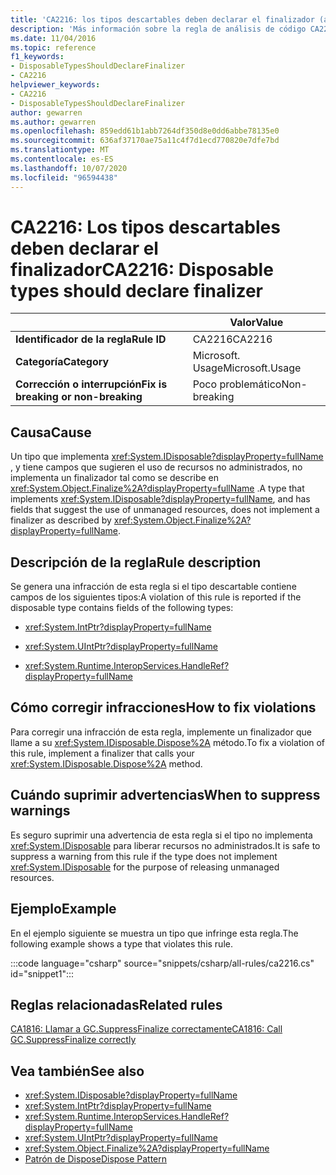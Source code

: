 ```yaml
---
title: 'CA2216: los tipos descartables deben declarar el finalizador (análisis de código)'
description: 'Más información sobre la regla de análisis de código CA2216: los tipos descartables deben declarar el finalizador'
ms.date: 11/04/2016
ms.topic: reference
f1_keywords:
- DisposableTypesShouldDeclareFinalizer
- CA2216
helpviewer_keywords:
- CA2216
- DisposableTypesShouldDeclareFinalizer
author: gewarren
ms.author: gewarren
ms.openlocfilehash: 859edd61b1abb7264df350d8e0dd6abbe78135e0
ms.sourcegitcommit: 636af37170ae75a11c4f7d1ecd770820e7dfe7bd
ms.translationtype: MT
ms.contentlocale: es-ES
ms.lasthandoff: 10/07/2020
ms.locfileid: "96594438"
---
```

# <a name="ca2216-disposable-types-should-declare-finalizer"></a><span data-ttu-id="37b4f-103">CA2216: Los tipos descartables deben declarar el finalizador</span><span class="sxs-lookup"><span data-stu-id="37b4f-103">CA2216: Disposable types should declare finalizer</span></span>

| | <span data-ttu-id="37b4f-104">Valor</span><span class="sxs-lookup"><span data-stu-id="37b4f-104">Value</span></span> |
|-|-|
| <span data-ttu-id="37b4f-105">**Identificador de la regla**</span><span class="sxs-lookup"><span data-stu-id="37b4f-105">**Rule ID**</span></span> |<span data-ttu-id="37b4f-106">CA2216</span><span class="sxs-lookup"><span data-stu-id="37b4f-106">CA2216</span></span>|
| <span data-ttu-id="37b4f-107">**Categoría**</span><span class="sxs-lookup"><span data-stu-id="37b4f-107">**Category**</span></span> |<span data-ttu-id="37b4f-108">Microsoft. Usage</span><span class="sxs-lookup"><span data-stu-id="37b4f-108">Microsoft.Usage</span></span>|
| <span data-ttu-id="37b4f-109">**Corrección o interrupción**</span><span class="sxs-lookup"><span data-stu-id="37b4f-109">**Fix is breaking or non-breaking**</span></span> |<span data-ttu-id="37b4f-110">Poco problemático</span><span class="sxs-lookup"><span data-stu-id="37b4f-110">Non-breaking</span></span>|

## <a name="cause"></a><span data-ttu-id="37b4f-111">Causa</span><span class="sxs-lookup"><span data-stu-id="37b4f-111">Cause</span></span>

<span data-ttu-id="37b4f-112">Un tipo que implementa <xref:System.IDisposable?displayProperty=fullName> , y tiene campos que sugieren el uso de recursos no administrados, no implementa un finalizador tal como se describe en <xref:System.Object.Finalize%2A?displayProperty=fullName> .</span><span class="sxs-lookup"><span data-stu-id="37b4f-112">A type that implements <xref:System.IDisposable?displayProperty=fullName>, and has fields that suggest the use of unmanaged resources, does not implement a finalizer as described by <xref:System.Object.Finalize%2A?displayProperty=fullName>.</span></span>

## <a name="rule-description"></a><span data-ttu-id="37b4f-113">Descripción de la regla</span><span class="sxs-lookup"><span data-stu-id="37b4f-113">Rule description</span></span>

<span data-ttu-id="37b4f-114">Se genera una infracción de esta regla si el tipo descartable contiene campos de los siguientes tipos:</span><span class="sxs-lookup"><span data-stu-id="37b4f-114">A violation of this rule is reported if the disposable type contains fields of the following types:</span></span>

- <xref:System.IntPtr?displayProperty=fullName>

- <xref:System.UIntPtr?displayProperty=fullName>

- <xref:System.Runtime.InteropServices.HandleRef?displayProperty=fullName>

## <a name="how-to-fix-violations"></a><span data-ttu-id="37b4f-115">Cómo corregir infracciones</span><span class="sxs-lookup"><span data-stu-id="37b4f-115">How to fix violations</span></span>

<span data-ttu-id="37b4f-116">Para corregir una infracción de esta regla, implemente un finalizador que llame a su <xref:System.IDisposable.Dispose%2A> método.</span><span class="sxs-lookup"><span data-stu-id="37b4f-116">To fix a violation of this rule, implement a finalizer that calls your <xref:System.IDisposable.Dispose%2A> method.</span></span>

## <a name="when-to-suppress-warnings"></a><span data-ttu-id="37b4f-117">Cuándo suprimir advertencias</span><span class="sxs-lookup"><span data-stu-id="37b4f-117">When to suppress warnings</span></span>

<span data-ttu-id="37b4f-118">Es seguro suprimir una advertencia de esta regla si el tipo no implementa <xref:System.IDisposable> para liberar recursos no administrados.</span><span class="sxs-lookup"><span data-stu-id="37b4f-118">It is safe to suppress a warning from this rule if the type does not implement <xref:System.IDisposable> for the purpose of releasing unmanaged resources.</span></span>

## <a name="example"></a><span data-ttu-id="37b4f-119">Ejemplo</span><span class="sxs-lookup"><span data-stu-id="37b4f-119">Example</span></span>

<span data-ttu-id="37b4f-120">En el ejemplo siguiente se muestra un tipo que infringe esta regla.</span><span class="sxs-lookup"><span data-stu-id="37b4f-120">The following example shows a type that violates this rule.</span></span>

:::code language="csharp" source="snippets/csharp/all-rules/ca2216.cs" id="snippet1":::

## <a name="related-rules"></a><span data-ttu-id="37b4f-121">Reglas relacionadas</span><span class="sxs-lookup"><span data-stu-id="37b4f-121">Related rules</span></span>

[<span data-ttu-id="37b4f-122">CA1816: Llamar a GC.SuppressFinalize correctamente</span><span class="sxs-lookup"><span data-stu-id="37b4f-122">CA1816: Call GC.SuppressFinalize correctly</span></span>](ca1816.md)

## <a name="see-also"></a><span data-ttu-id="37b4f-123">Vea también</span><span class="sxs-lookup"><span data-stu-id="37b4f-123">See also</span></span>

- <xref:System.IDisposable?displayProperty=fullName>
- <xref:System.IntPtr?displayProperty=fullName>
- <xref:System.Runtime.InteropServices.HandleRef?displayProperty=fullName>
- <xref:System.UIntPtr?displayProperty=fullName>
- <xref:System.Object.Finalize%2A?displayProperty=fullName>
- [<span data-ttu-id="37b4f-124">Patrón de Dispose</span><span class="sxs-lookup"><span data-stu-id="37b4f-124">Dispose Pattern</span></span>](../../../standard/garbage-collection/implementing-dispose.md)
